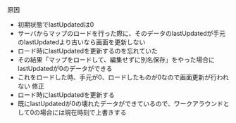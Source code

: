 
原因
- 初期状態でlastUpdatedは0
- サーバからマップのロードを行った際に、そのデータのlastUpdatedが手元のlastUpdatedより古いなら画面を更新しない
- ロード時にlastUpdatedを更新するのを忘れていた
- その結果「マップをロードして、編集せずに別名保存」をやった場合にlastUpdatedが0のデータができる
- これをロードした時、手元が0、ロードしたものが0なので画面更新が行われない
修正
- ロード時にlastUpdatedを更新する
- 既にlastUpdatedが0の壊れたデータができているので、ワークアラウンドとして0の場合には現在時刻で上書きする
